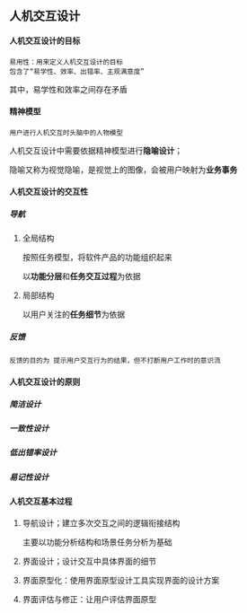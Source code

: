 ## 人机交互设计

#### 人机交互设计的目标

```
易用性：用来定义人机交互设计的目标
包含了“易学性、效率、出错率、主观满意度”
```

其中，易学性和效率之间存在矛盾

#### 精神模型

```
用户进行人机交互时头脑中的人物模型
```

人机交互设计中需要依据精神模型进行**隐喻设计**；

隐喻又称为视觉隐喻，是视觉上的图像，会被用户映射为**业务事务**

#### 人机交互设计的交互性

##### 导航

1. 全局结构

   按照任务模型，将软件产品的功能组织起来

   以**功能分层**和**任务交互过程**为依据

2. 局部结构

   以用户关注的**任务细节**为依据

##### 反馈

```
反馈的目的为 提示用户交互行为的结果，但不打断用户工作时的意识流
```

#### 人机交互设计的原则

##### 简洁设计

##### 一致性设计

##### 低出错率设计

##### 易记性设计

#### 人机交互基本过程

1. 导航设计；建立多次交互之间的逻辑衔接结构

   主要以功能分析结构和场景任务分析为基础

2. 界面设计；设计交互中具体界面的细节

3. 界面原型化：使用界面原型设计工具实现界面的设计方案

4. 界面评估与修正：让用户评估界面原型